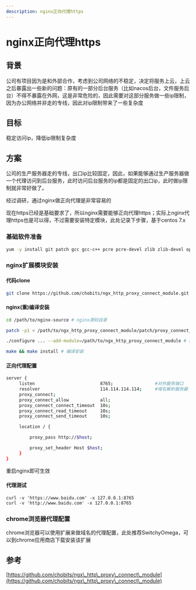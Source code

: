 ```yaml
---
description: nginx正向代理https
---
```


# nginx正向代理https

## 背景

公司有项目因为是和外部合作，考虑到公司网络的不稳定，决定将服务上云，上云之后暴露出一些新的问题：原有的一部分后台服务（比如nacos后台，文件服务后台）不得不暴露在外网，这是非常危险的，因此需要对这部分服务做一些ip限制，因为办公网络并非走的专线，因此对ip限制带来了一些复杂度

## 目标

稳定访问ip，降低ip限制复杂度

## 方案

公司的生产服务器走的专线，出口ip比较固定，因此，如果能够通过生产服务器做一个代理访问到后台服务，此时访问后台服务的ip都是固定的出口ip，此时做ip限制就非常好做了。

经过调研，通过nginx做正向代理是非常容易的

现在https已经是基础要求了，所以nginx需要能够正向代理https；实际上nginx代理https也是可以得，不过需要安装特定模块，此处记录下步骤，基于centos 7.x

### 基础软件准备

```bash
yum -y install git patch gcc gcc-c++ pcre pcre-devel zlib zlib-devel openssl openssl-devel
```

### nginx扩展模块安装

#### 代码clone

```bash
git clone https://github.com/chobits/ngx_http_proxy_connect_module.git
```

#### nginx(重)编译安装

```bash
cd /path/to/nginx-source # nginx源码目录

patch -p1 < /path/to/ngx_http_proxy_connect_module/patch/proxy_connect_rewrite_102101.patch # 打补丁，具体的使用哪个patch需要根据nginx版本确定

./configure ... --add-module=/path/to/ngx_http_proxy_connect_module # 如果是已经编译过 /path/to/nginx -V 可以查看原有编译参数

make && make install # 编译安装
```

#### 正向代理配置

```bash
server {
     listen                         8765;                #对外服务端口
     resolver                       114.114.114.114;     #域名解析服务器
     proxy_connect;
     proxy_connect_allow            all;
     proxy_connect_connect_timeout  10s;
     proxy_connect_read_timeout     10s;
     proxy_connect_send_timeout     10s;

     location / {

         proxy_pass http://$host;

         proxy_set_header Host $host;
     }
}
```

重启nginx即可生效

#### 代理测试

```
curl -v 'https://www.baidu.com' -x 127.0.0.1:8765
curl -v 'http://www.baidu.com' -x 127.0.0.1:8765
```

### chrome浏览器代理配置

chrome浏览器可以使用扩展来做域名的代理配置，此处推荐SwitchyOmega，可以到chrome应用商店下载安装该扩展

## 参考

[https://github.com/chobits/ngx\_http\_proxy\_connect\_module](https://github.com/chobits/ngx\_http\_proxy\_connect\_module)
